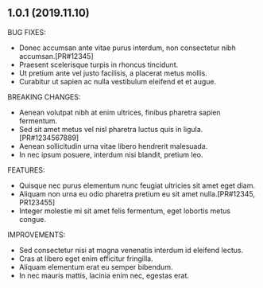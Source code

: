 
## 1.0.1 (2019.11.10)

BUG FIXES:

* Donec accumsan ante vitae purus interdum, non consectetur nibh accumsan.[PR#12345]
* Praesent scelerisque turpis in rhoncus tincidunt.
* Ut pretium ante vel justo facilisis, a placerat metus mollis.
* Curabitur ut sapien ac nulla vestibulum eleifend et et augue.

BREAKING CHANGES:

* Aenean volutpat nibh at enim ultrices, finibus pharetra sapien fermentum.
* Sed sit amet metus vel nisl pharetra luctus quis in ligula.[PR#1234567889]
* Aenean sollicitudin urna vitae libero hendrerit malesuada.
* In nec ipsum posuere, interdum nisi blandit, pretium leo.

FEATURES:

* Quisque nec purus elementum nunc feugiat ultricies sit amet eget diam.
* Aliquam non urna eu odio pharetra pretium eu sit amet nulla.[PR#12345, PR123455]
* Integer molestie mi sit amet felis fermentum, eget lobortis metus congue.


IMPROVEMENTS:

* Sed consectetur nisi at magna venenatis interdum id eleifend lectus.
* Cras at libero eget enim efficitur fringilla.
* Aliquam elementum erat eu semper bibendum.
* In nec mauris mattis, lacinia enim nec, egestas erat.
